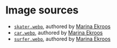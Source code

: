 # Image sources

* [`skater.webp`](skater.webp), authored by [Marina Ekroos](http://marinaekroos.com/)
* [`car.webp`](car.webp), authored by [Marina Ekroos](http://marinaekroos.com/)
* [`surfer.webp`](surfer.webp), authored by [Marina Ekroos](http://marinaekroos.com/)
